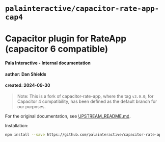 # `palainteractive/capacitor-rate-app-cap4`
# Capacitor plugin for RateApp (capacitor 6 compatible)

#### Pala Interactive - Internal documentation
#### author: Dan Shields
#### created: 2024-09-30

> Note: This is a fork of capacitor-rate-app, where the tag `v3.0.0`, for Capacitor 4 compatibility, has been defined as the default branch for our purposes. 

For the original documentation, see [UPSTREAM_README.md](./UPSTREAM_README.md).

Installation:

```bash
npm install --save https://github.com/palainteractive/capacitor-rate-app-cap4.git
```


